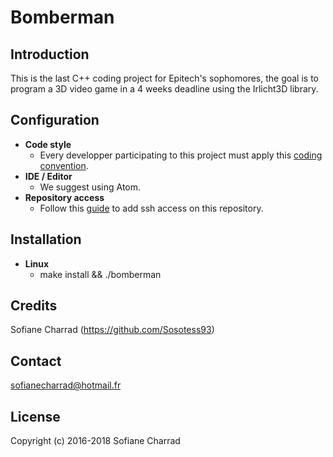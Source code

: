 # Bomberman

## Introduction

This is the last C++ coding project for Epitech's sophomores, 
the goal is to program a 3D video game in a 4 weeks deadline using the Irlicht3D library.

## Configuration
* **Code style**
  * Every developper participating to this project must apply this [coding convention](https://github.com/Sosotess93/bomberman/wiki/Code-Convention).
* **IDE / Editor**
  * We suggest using Atom.
* **Repository access**
  * Follow this [guide](https://help.github.com/articles/generating-an-ssh-key/) to add ssh access on this repository.

## Installation
* **Linux**
  * make install && ./bomberman


## Credits
Sofiane Charrad (https://github.com/Sosotess93)  
 
## Contact
  sofianecharrad@hotmail.fr

## License

Copyright (c) 2016-2018 Sofiane Charrad
